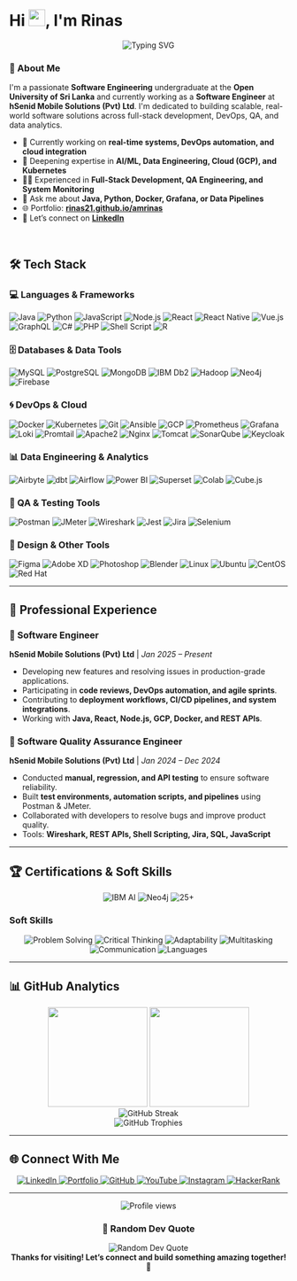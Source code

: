 # Hi <img src="https://media.giphy.com/media/hvRJCLFzcasrR4ia7z/giphy.gif" width="30px"/>, I'm Rinas


<div align="center">
  <img src="https://readme-typing-svg.herokuapp.com?font=Fira+Code&pause=1000&color=2E9EF7&center=true&vCenter=true&width=435&lines=Software+Engineering+Student;Full-Stack+Developer;QA+%26+DevOps+Enthusiast;Passionate+about+AI+%26+Data" alt="Typing SVG" />
</div>

### 🚀 About Me
I'm a passionate **Software Engineering** undergraduate at the **Open University of Sri Lanka** and currently working as a **Software Engineer** at **hSenid Mobile Solutions (Pvt) Ltd**. I'm dedicated to building scalable, real-world software solutions across full-stack development, DevOps, QA, and data analytics.

- 🔭 Currently working on **real-time systems, DevOps automation, and cloud integration**
- 🌱 Deepening expertise in **AI/ML, Data Engineering, Cloud (GCP), and Kubernetes**
- 👨‍💻 Experienced in **Full-Stack Development, QA Engineering, and System Monitoring**
- 💬 Ask me about **Java, Python, Docker, Grafana, or Data Pipelines**
- 🌐 Portfolio: **[rinas21.github.io/amrinas](https://rinas21.github.io/amrinas/)**
- 🔗 Let’s connect on **[LinkedIn](https://linkedin.com/in/amrinas)**

<br clear="right"/>

## 🛠️ Tech Stack

### 💻 Languages & Frameworks
<p>
  <img src="https://img.shields.io/badge/Java-ED8B00?style=for-the-badge&logo=java&logoColor=white" alt="Java"/>
  <img src="https://img.shields.io/badge/Python-3776AB?style=for-the-badge&logo=python&logoColor=white" alt="Python"/>
  <img src="https://img.shields.io/badge/JavaScript-F7DF1E?style=for-the-badge&logo=javascript&logoColor=black" alt="JavaScript"/>
  <img src="https://img.shields.io/badge/Node.js-43853D?style=for-the-badge&logo=node.js&logoColor=white" alt="Node.js"/>
  <img src="https://img.shields.io/badge/React-20232A?style=for-the-badge&logo=react&logoColor=61DAFB" alt="React"/>
  <img src="https://img.shields.io/badge/React_Native-20232A?style=for-the-badge&logo=react&logoColor=61DAFB" alt="React Native"/>
  <img src="https://img.shields.io/badge/Vue.js-35495E?style=for-the-badge&logo=vue.js&logoColor=4FC08D" alt="Vue.js"/>
  <img src="https://img.shields.io/badge/GraphQL-E10098?style=for-the-badge&logo=graphql&logoColor=white" alt="GraphQL"/>
  <img src="https://img.shields.io/badge/C%23-239120?style=for-the-badge&logo=c-sharp&logoColor=white" alt="C#"/>
  <img src="https://img.shields.io/badge/PHP-777BB4?style=for-the-badge&logo=php&logoColor=white" alt="PHP"/>
  <img src="https://img.shields.io/badge/Shell_Script-E5A50A?style=for-the-badge&logo=gnu-bash&logoColor=white" alt="Shell Script"/>
  <img src="https://img.shields.io/badge/R-276DC3?style=for-the-badge&logo=r&logoColor=white" alt="R"/>
</p>

### 🗄️ Databases & Data Tools
<p>
  <img src="https://img.shields.io/badge/MySQL-005C84?style=for-the-badge&logo=mysql&logoColor=white" alt="MySQL"/>
  <img src="https://img.shields.io/badge/PostgreSQL-316192?style=for-the-badge&logo=postgresql&logoColor=white" alt="PostgreSQL"/>
  <img src="https://img.shields.io/badge/MongoDB-47A248?style=for-the-badge&logo=mongodb&logoColor=white" alt="MongoDB"/>
  <img src="https://img.shields.io/badge/IBM_Db2-0052CC?style=for-the-badge&logo=ibm&logoColor=white" alt="IBM Db2"/>
  <img src="https://img.shields.io/badge/Apache_Hadoop-FCCF32?style=for-the-badge&logo=apache-hadoop&logoColor=black" alt="Hadoop"/>
  <img src="https://img.shields.io/badge/Neo4j-008CC1?style=for-the-badge&logo=neo4j&logoColor=white" alt="Neo4j"/>
  <img src="https://img.shields.io/badge/Firebase-039BE5?style=for-the-badge&logo=Firebase&logoColor=white" alt="Firebase"/>
</p>

### 🌀 DevOps & Cloud
<p>
  <img src="https://img.shields.io/badge/Docker-2CA5E0?style=for-the-badge&logo=docker&logoColor=white" alt="Docker"/>
  <img src="https://img.shields.io/badge/Kubernetes-326CE5?style=for-the-badge&logo=kubernetes&logoColor=white" alt="Kubernetes"/>
  <img src="https://img.shields.io/badge/Git-F05032?style=for-the-badge&logo=git&logoColor=white" alt="Git"/>
  <img src="https://img.shields.io/badge/Ansible-EE0000?style=for-the-badge&logo=ansible&logoColor=white" alt="Ansible"/>
  <img src="https://img.shields.io/badge/GCP-4285F4?style=for-the-badge&logo=google-cloud&logoColor=white" alt="GCP"/>
  <img src="https://img.shields.io/badge/Prometheus-E6522C?style=for-the-badge&logo=prometheus&logoColor=white" alt="Prometheus"/>
  <img src="https://img.shields.io/badge/Grafana-F46800?style=for-the-badge&logo=grafana&logoColor=white" alt="Grafana"/>
  <img src="https://img.shields.io/badge/Loki-8AB8F9?style=for-the-badge&logo=grafana-loki&logoColor=white" alt="Loki"/>
  <img src="https://img.shields.io/badge/Promtail-8AB8F9?style=for-the-badge&logo=grafana-loki&logoColor=white" alt="Promtail"/>
  <img src="https://img.shields.io/badge/Apache2-0052B5?style=for-the-badge&logo=apache&logoColor=white" alt="Apache2"/>
  <img src="https://img.shields.io/badge/Nginx-009688?style=for-the-badge&logo=nginx&logoColor=white" alt="Nginx"/>
  <img src="https://img.shields.io/badge/Tomcat-F8DC75?style=for-the-badge&logo=apache-tomcat&logoColor=black" alt="Tomcat"/>
  <img src="https://img.shields.io/badge/SonarQube-2A2A72?style=for-the-badge&logo=sonarqube&logoColor=white" alt="SonarQube"/>
  <img src="https://img.shields.io/badge/Keycloak-0086D7?style=for-the-badge&logo=keycloak&logoColor=white" alt="Keycloak"/>
</p>

### 📊 Data Engineering & Analytics
<p>
  <img src="https://img.shields.io/badge/Airbyte-1F70C1?style=for-the-badge&logo=airbyte&logoColor=white" alt="Airbyte"/>
  <img src="https://img.shields.io/badge/dbt-326CE5?style=for-the-badge&logo=dbt&logoColor=white" alt="dbt"/>
  <img src="https://img.shields.io/badge/Apache_Airflow-017CEE?style=for-the-badge&logo=apache-airflow&logoColor=white" alt="Airflow"/>
  <img src="https://img.shields.io/badge/Power_BI-F2C811?style=for-the-badge&logo=power-bi&logoColor=black" alt="Power BI"/>
  <img src="https://img.shields.io/badge/Apache_Superset-017CEF?style=for-the-badge&logo=apache-superset&logoColor=white" alt="Superset"/>
  <img src="https://img.shields.io/badge/Google_Colab-F9AB00?style=for-the-badge&logo=google-colab&logoColor=white" alt="Colab"/>
  <img src="https://img.shields.io/badge/Cube.js-31303D?style=for-the-badge&logo=cube&logoColor=white" alt="Cube.js"/>
</p>

### 🧪 QA & Testing Tools
<p>
  <img src="https://img.shields.io/badge/Postman-FF6C37?style=for-the-badge&logo=Postman&logoColor=white" alt="Postman"/>
  <img src="https://img.shields.io/badge/JMeter-1098F7?style=for-the-badge&logo=apache-jmeter&logoColor=white" alt="JMeter"/>
  <img src="https://img.shields.io/badge/Wireshark-0088CC?style=for-the-badge&logo=wireshark&logoColor=white" alt="Wireshark"/>
  <img src="https://img.shields.io/badge/Jest-323330?style=for-the-badge&logo=Jest&logoColor=white" alt="Jest"/>
  <img src="https://img.shields.io/badge/Jira-0052CC?style=for-the-badge&logo=Jira&logoColor=white" alt="Jira"/>
  <img src="https://img.shields.io/badge/Selenium-43B02A?style=for-the-badge&logo=selenium&logoColor=white" alt="Selenium"/>
</p>

### 🎨 Design & Other Tools
<p>
  <img src="https://img.shields.io/badge/Figma-F24E1E?style=for-the-badge&logo=figma&logoColor=white" alt="Figma"/>
  <img src="https://img.shields.io/badge/Adobe_XD-FF61F6?style=for-the-badge&logo=Adobe%20XD&logoColor=white" alt="Adobe XD"/>
  <img src="https://img.shields.io/badge/Photoshop-31A8FF?style=for-the-badge&logo=Adobe%20Photoshop&logoColor=black" alt="Photoshop"/>
  <img src="https://img.shields.io/badge/Blender-F5792A?style=for-the-badge&logo=blender&logoColor=white" alt="Blender"/>
  <img src="https://img.shields.io/badge/Linux-FCC624?style=for-the-badge&logo=linux&logoColor=black" alt="Linux"/>
  <img src="https://img.shields.io/badge/Ubuntu-E95420?style=for-the-badge&logo=ubuntu&logoColor=white" alt="Ubuntu"/>
  <img src="https://img.shields.io/badge/CentOS-262577?style=for-the-badge&logo=centos&logoColor=white" alt="CentOS"/>
  <img src="https://img.shields.io/badge/Red_Hat-C9272D?style=for-the-badge&logo=red-hat&logoColor=white" alt="Red Hat"/>
</p>

---

## 💼 Professional Experience

### 🚀 Software Engineer 
**hSenid Mobile Solutions (Pvt) Ltd** | *Jan 2025 – Present*  
- Developing new features and resolving issues in production-grade applications.
- Participating in **code reviews, DevOps automation, and agile sprints**.
- Contributing to **deployment workflows, CI/CD pipelines, and system integrations**.
- Working with **Java, React, Node.js, GCP, Docker, and REST APIs**.

### 🧪 Software Quality Assurance Engineer
**hSenid Mobile Solutions (Pvt) Ltd** | *Jan 2024 – Dec 2024*  
- Conducted **manual, regression, and API testing** to ensure software reliability.
- Built **test environments, automation scripts, and pipelines** using Postman & JMeter.
- Collaborated with developers to resolve bugs and improve product quality.
- Tools: **Wireshark, REST APIs, Shell Scripting, Jira, SQL, JavaScript**

---

## 🏆 Certifications & Soft Skills

<div align="center">
  <img src="https://img.shields.io/badge/IBM-AI_Fundamentals-052FAD?style=for-the-badge&logo=ibm&logoColor=white" alt="IBM AI"/>
  <img src="https://img.shields.io/badge/Neo4j-Certified_Professional-008CC1?style=for-the-badge&logo=neo4j&logoColor=white" alt="Neo4j"/>
  <img src="https://img.shields.io/badge/25+-Certifications-00C851?style=for-the-badge&logo=certificate&logoColor=white" alt="25+"/>
</div>

### Soft Skills
<p align="center">
  <img src="https://img.shields.io/badge/Skills-Problem_Solving-blue?style=flat&logo=problem-solving" alt="Problem Solving"/>
  <img src="https://img.shields.io/badge/Skills-Critical_Thinking-orange?style=flat" alt="Critical Thinking"/>
  <img src="https://img.shields.io/badge/Skills-Adaptability-green?style=flat" alt="Adaptability"/>
  <img src="https://img.shields.io/badge/Skills-Multitasking-purple?style=flat" alt="Multitasking"/>
  <img src="https://img.shields.io/badge/Skills-Communication-7B68EE?style=flat" alt="Communication"/>
  <img src="https://img.shields.io/badge/Languages-Sinhalese%2C%20English%2C%20Tamil-FF8C00?style=flat" alt="Languages"/>
</p>

---

## 📊 GitHub Analytics
<div align="center">
  <img height="180em" src="https://github-readme-stats.vercel.app/api?username=rinas21&show_icons=true&theme=tokyonight&include_all_commits=true&count_private=true"/>
  <img height="180em" src="https://github-readme-stats.vercel.app/api/top-langs/?username=rinas21&layout=compact&langs_count=8&theme=tokyonight"/>
</div>
<div align="center">
  <img src="https://github-readme-streak-stats.herokuapp.com/?user=rinas21&theme=tokyonight" alt="GitHub Streak"/>
</div>
<div align="center">
  <img src="https://github-profile-trophy.vercel.app/?username=rinas21&theme=tokyonight&no-frame=false&no-bg=false&margin-w=4" alt="GitHub Trophies"/>
</div>

---

## 🌐 Connect With Me
<div align="center">
  <a href="https://www.linkedin.com/in/amrinas/" target="_blank">
    <img src="https://img.shields.io/badge/LinkedIn-0077B5?style=for-the-badge&logo=linkedin&logoColor=white" alt="LinkedIn"/>
  </a>
  <a href="https://rinas21.github.io/amrinas/" target="_blank">
    <img src="https://img.shields.io/badge/Portfolio-FF5722?style=for-the-badge&logo=web&logoColor=white" alt="Portfolio"/>
  </a>
  <a href="https://github.com/rinas21" target="_blank">
    <img src="https://img.shields.io/badge/GitHub-100000?style=for-the-badge&logo=github&logoColor=white" alt="GitHub"/>
  </a>
  <a href="https://youtube.com/c/codewithrinas" target="_blank">
    <img src="https://img.shields.io/badge/YouTube-FF0000?style=for-the-badge&logo=youtube&logoColor=white" alt="YouTube"/>
  </a>
  <a href="https://instagram.com/rinasofficial" target="_blank">
    <img src="https://img.shields.io/badge/Instagram-E4405F?style=for-the-badge&logo=instagram&logoColor=white" alt="Instagram"/>
  </a>
  <a href="https://www.hackerrank.com/a.m.rinas" target="_blank">
    <img src="https://img.shields.io/badge/HackerRank-2EC866?style=for-the-badge&logo=HackerRank&logoColor=white" alt="HackerRank"/>
  </a>
</div>

---

<div align="center">
  <img src="https://komarev.com/ghpvc/?username=rinas21&label=Profile%20views&color=0e75b6&style=for-the-badge" alt="Profile views" />
</div>

<div align="center">
  <h3>💭 Random Dev Quote</h3>
  <img src="https://quotes-github-readme.vercel.app/api?type=horizontal&theme=tokyonight" alt="Random Dev Quote"/>
</div>

<div align="center">
  <strong>Thanks for visiting! Let’s connect and build something amazing together! 🚀</strong>
</div>
